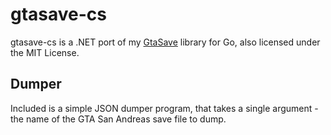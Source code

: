 gtasave-cs
===

gtasave-cs is a .NET port of my [GtaSave] library for Go, also licensed under the
MIT License.

## Dumper

Included is a simple JSON dumper program, that takes a single argument - the name
of the GTA San Andreas save file to dump.

[GtaSave]: https://github.com/jamiemansfield/gtasave
